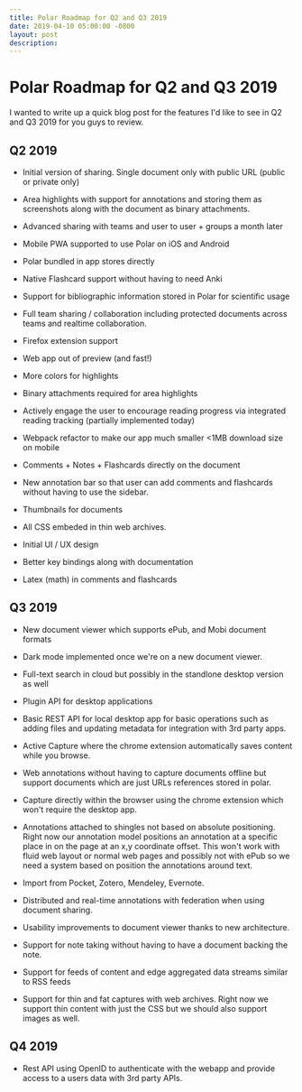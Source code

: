 ```yaml
---
title: Polar Roadmap for Q2 and Q3 2019
date: 2019-04-10 05:00:00 -0800
layout: post
description:  
---
```

# Polar Roadmap for Q2 and Q3 2019

I wanted to write up a quick blog post for the features I'd like to see in 
Q2 and Q3 2019 for you guys to review. 

## Q2 2019


- Initial version of sharing.  Single document only with public URL (public or private only)

- Area highlights with support for annotations and storing them as screenshots 
along with the document as binary attachments.

- Advanced sharing with teams and user to user + groups a month later
- Mobile PWA supported to use Polar on iOS and Android
- Polar bundled in app stores directly
- Native Flashcard support without having to need Anki
- Support for bibliographic information stored in Polar for scientific usage

- Full team sharing / collaboration including protected documents across teams 
and realtime collaboration.

- Firefox extension support
- Web app out of preview (and fast!)
- More colors for highlights
- Binary attachments required for area highlights
- Actively engage the user to encourage reading progress via integrated reading tracking (partially implemented today)
- Webpack refactor to make our app much smaller <1MB download size on mobile
- Comments + Notes + Flashcards directly on the document
- New annotation bar so that user can add comments and flashcards without having to use the sidebar.
- Thumbnails for documents
- All CSS embeded in thin web archives.
- Initial UI / UX design 

- Better key bindings along with documentation
                                                                   
- Latex (math) in comments and flashcards
                                                                   
## Q3 2019

- New document viewer which supports ePub, and Mobi document formats

- Dark mode implemented once we're on a new document viewer.

- Full-text search in cloud but possibly in the standlone desktop version as well 

- Plugin API for desktop applications

- Basic REST API for local desktop app for basic operations such as adding files and updating metadata for integration with 3rd party apps.

- Active Capture where the chrome extension automatically saves content while you browse.

- Web annotations without having to capture documents offline but support documents 
  which are just URLs references stored in polar.

- Capture directly within the browser using the chrome extension which won't 
require the desktop app.

- Annotations attached to shingles not based on absolute positioning.  Right now
our annotation model positions an annotation at a specific place in on the page
at an x,y coordinate offset.  This won't work with fluid web layout or normal 
web pages and possibly not with ePub so we need a system based on position the 
annotations around text.

- Import from Pocket, Zotero, Mendeley, Evernote.

- Distributed and real-time annotations with federation when using document sharing.

- Usability improvements to document viewer thanks to new architecture.
 
- Support for note taking without having to have a document backing the note.
 
- Support for feeds of content and edge aggregated data streams similar to RSS feeds

- Support for thin and fat captures with web archives. Right now we support thin
content with just the CSS but we should also support images as well.

## Q4 2019

- Rest API using OpenID to authenticate with the webapp and provide access to a 
users data with 3rd party APIs. 
